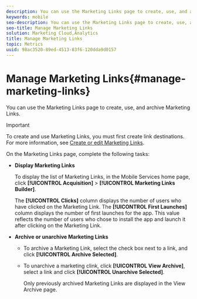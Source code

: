 ```yaml
---
description: You can use the Marketing Links page to create, use, and archive marketing links.
keywords: mobile
seo-description: You can use the Marketing Links page to create, use, and archive marketing links.
seo-title: Manage Marketing Links
solution: Marketing Cloud,Analytics
title: Manage Marketing Links
topic: Metrics
uuid: 98ac3520-89ed-4513-83f6-120dda9d0157
---
```


# Manage Marketing Links{#manage-marketing-links}

You can use the Marketing Links page to create, use, and archive Marketing Links.

>[!IMPORTANT]
>
>To create and use Marketing Links, you must first create link destinations. For more information, see [Create or edit Marketing Links](/help/using/acquisition-main/c-marketing-links-builder/t-create-edit-adobe-links/t-create-edit-adobe-links.md).

On the Marketing Links page, complete the following tasks:

* **Display Marketing Links**

  To display the list of Marketing Links, in the Mobile Services home page, click **[!UICONTROL Acquisition]** > **[!UICONTROL Marketing Links Builder]**.

  The **[!UICONTROL Clicks]** column displays the number of users who have clicked on the Marketing Link. The **[!UICONTROL First Launches]** column displays the number of first launches for the app. This value reflects the number of users who chose to install the app and launch it after clicking on the Marketing Link. 

* **Archive or unarchive Marketing Links**

  * To archive a Marketing Link, select the check box next to a link, and click **[!UICONTROL Archive Selected]**. 
  * To unarchive a marketing clink, click **[!UICONTROL View Archive]**, select a link and click **[!UICONTROL Unarchive Selected]**. 
  
      Only previously archived Marketing Links are displayed in the View Archive page.

